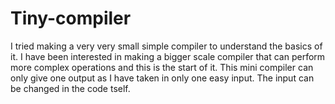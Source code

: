 # Tiny-compiler
I tried making a very very small simple compiler to understand the basics of it.
I have been interested in making a bigger scale compiler that can perform more complex operations
and this is the start of it. This mini compiler can only give one output as I have taken in only one easy input.
The input can be changed in the code tself.
